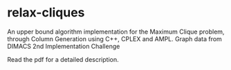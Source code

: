 # relax-cliques
An upper bound algorithm implementation for the Maximum Clique problem, through Column Generation using C++, CPLEX and AMPL.
Graph data from DIMACS 2nd Implementation Challenge

Read the pdf for a detailed description.
